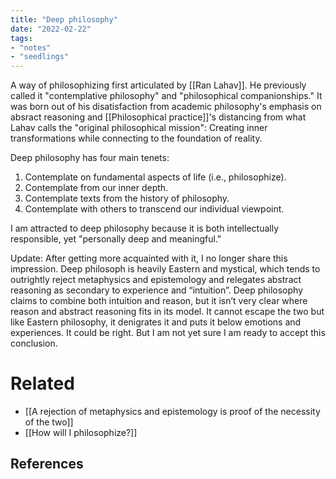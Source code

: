 ```yaml
---
title: "Deep philosophy"
date: "2022-02-22"
tags:
- "notes"
- "seedlings"
---
```


A way of philosophizing first articulated by [[Ran Lahav]]. He previously called it "contemplative philosophy" and "philosophical companionships." It was born out of his disatisfaction from academic philosophy's emphasis on absract reasoning and [[Philosophical practice]]'s distancing from what Lahav calls the "original philosophical mission":   Creating inner transformations while connecting to the foundation of reality.

Deep philosophy has four main tenets:

1. Contemplate on fundamental aspects of life (i.e., philosophize).
2. Contemplate from our inner depth.
3. Contemplate texts from the history of philosophy.
4. Contemplate with others to transcend our  individual viewpoint.

I am attracted to deep philosophy because it is both intellectually responsible, yet "personally deep and meaningful."

Update: After getting more acquainted with it, I no longer share this impression. Deep philosoph is heavily Eastern and mystical, which tends to outrightly reject metaphysics and epistemology and relegates abstract reasoning as secondary to experience and “intuition”. Deep philosophy claims to combine both intuition and reason, but it isn’t very clear where reason and abstract reasoning fits in its model. It cannot escape the two but like Eastern philosophy, it denigrates it and puts it below emotions and experiences. It could be right. But I am not yet sure I am ready to accept this conclusion.

# Related

- [[A rejection of metaphysics and epistemology is proof of the necessity of the two]]
- [[How will I philosophize?]]

## References